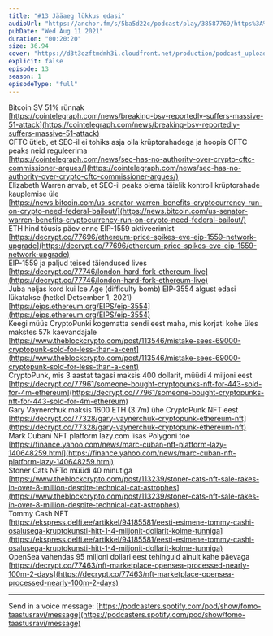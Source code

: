 ```yaml
---
title: "#13 Jääaeg lükkus edasi"
audioUrl: "https://anchor.fm/s/5ba5d22c/podcast/play/38587769/https%3A%2F%2Fd3ctxlq1ktw2nl.cloudfront.net%2Fstaging%2F2021-7-10%2F986dec21-a79b-150e-fe63-c71ff0a56750.m4a"
pubDate: "Wed Aug 11 2021"
duration: "00:20:20"
size: 36.94 
cover: "https://d3t3ozftmdmh3i.cloudfront.net/production/podcast_uploaded_episode/15275939/15275939-1628632341217-43ddf30593b7a.jpg"
explicit: false
episode: 13
season: 1
episodeType: "full"
---
```


Bitcoin SV 51% rünnak  
[https://cointelegraph.com/news/breaking-bsv-reportedly-suffers-massive-51-attack](https://cointelegraph.com/news/breaking-bsv-reportedly-suffers-massive-51-attack)  
CFTC ütleb, et SEC-il ei tohiks asja olla krüptorahadega ja hoopis CFTC peaks neid reguleerima  
[https://cointelegraph.com/news/sec-has-no-authority-over-crypto-cftc-commissioner-argues/](https://cointelegraph.com/news/sec-has-no-authority-over-crypto-cftc-commissioner-argues/)  
Elizabeth Warren arvab, et SEC-il peaks olema täielik kontroll krüptorahade kauplemise üle  
[https://news.bitcoin.com/us-senator-warren-benefits-cryptocurrency-run-on-crypto-need-federal-bailout/](https://news.bitcoin.com/us-senator-warren-benefits-cryptocurrency-run-on-crypto-need-federal-bailout/)  
ETH hind tõusis päev enne EIP-1559 aktiveerimist  
[https://decrypt.co/77696/ethereum-price-spikes-eve-eip-1559-network-upgrade](https://decrypt.co/77696/ethereum-price-spikes-eve-eip-1559-network-upgrade)  
EIP-1559 ja paljud teised täiendused lives  
[https://decrypt.co/77746/london-hard-fork-ethereum-live](https://decrypt.co/77746/london-hard-fork-ethereum-live)  
Juba neljas kord kui Ice Age (difficulty bomb) EIP-3554 algust edasi lükatakse (hetkel Detsember 1, 2021)  
[https://eips.ethereum.org/EIPS/eip-3554](https://eips.ethereum.org/EIPS/eip-3554)  
Keegi müüs CryptoPunki kogematta sendi eest maha, mis korjati kohe üles makstes 57k kaevandajale  
[https://www.theblockcrypto.com/post/113546/mistake-sees-69000-cryptopunk-sold-for-less-than-a-cent](https://www.theblockcrypto.com/post/113546/mistake-sees-69000-cryptopunk-sold-for-less-than-a-cent)  
CryptoPunk, mis 3 aastat tagasi maksis 400 dollarit, müüdi 4 miljoni eest  
[https://decrypt.co/77961/someone-bought-cryptopunks-nft-for-443-sold-for-4m-ethereum](https://decrypt.co/77961/someone-bought-cryptopunks-nft-for-443-sold-for-4m-ethereum)  
Gary Vaynerchuk maksis 1600 ETH (3.7m) ühe CryptoPunk NFT eest  
[https://decrypt.co/77328/gary-vaynerchuk-cryptopunk-ethereum-nft](https://decrypt.co/77328/gary-vaynerchuk-cryptopunk-ethereum-nft)  
Mark Cubani NFT platform lazy.com lisas Polygoni toe  
[https://finance.yahoo.com/news/marc-cuban-nft-platform-lazy-140648259.html](https://finance.yahoo.com/news/marc-cuban-nft-platform-lazy-140648259.html)  
Stoner Cats NFTd müüdi 40 minutiga  
[https://www.theblockcrypto.com/post/113239/stoner-cats-nft-sale-rakes-in-over-8-million-despite-technical-cat-astrophes](https://www.theblockcrypto.com/post/113239/stoner-cats-nft-sale-rakes-in-over-8-million-despite-technical-cat-astrophes)  
Tommy Cash NFT  
[https://ekspress.delfi.ee/artikkel/94185581/eesti-esimene-tommy-cashi-osalusega-kruptokunsti-hitt-1-4-miljonit-dollarit-kolme-tunniga](https://ekspress.delfi.ee/artikkel/94185581/eesti-esimene-tommy-cashi-osalusega-kruptokunsti-hitt-1-4-miljonit-dollarit-kolme-tunniga)  
OpenSea vahendas 95 miljoni dollari eest tehinguid ainult kahe päevaga  
[https://decrypt.co/77463/nft-marketplace-opensea-processed-nearly-100m-2-days](https://decrypt.co/77463/nft-marketplace-opensea-processed-nearly-100m-2-days)  
  
  
  
  
  
---   
  
Send in a voice message: [https://podcasters.spotify.com/pod/show/fomo-taastusravi/message](https://podcasters.spotify.com/pod/show/fomo-taastusravi/message)